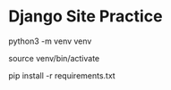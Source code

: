 # Django Site Practice

python3 -m venv venv

source venv/bin/activate

pip install -r requirements.txt